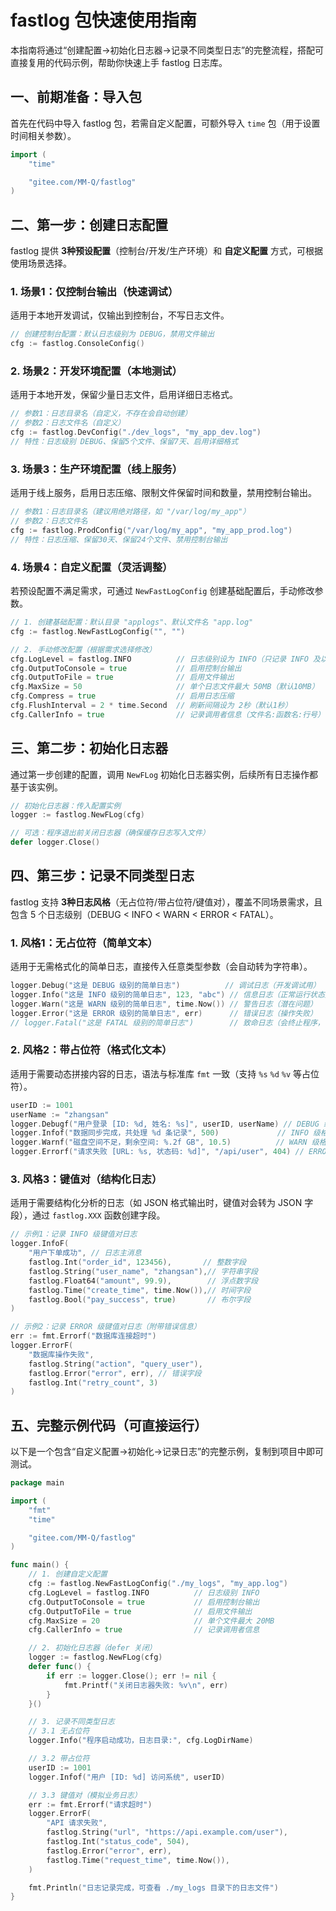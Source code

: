# fastlog 包快速使用指南

本指南将通过“创建配置→初始化日志器→记录不同类型日志”的完整流程，搭配可直接复用的代码示例，帮助你快速上手 fastlog 日志库。


## 一、前期准备：导入包
首先在代码中导入 fastlog 包，若需自定义配置，可额外导入 `time` 包（用于设置时间相关参数）。
```go
import (
    "time"

    "gitee.com/MM-Q/fastlog"
)
```


## 二、第一步：创建日志配置
fastlog 提供 **3种预设配置**（控制台/开发/生产环境）和 **自定义配置** 方式，可根据使用场景选择。

### 1. 场景1：仅控制台输出（快速调试）
适用于本地开发调试，仅输出到控制台，不写日志文件。
```go
// 创建控制台配置：默认日志级别为 DEBUG，禁用文件输出
cfg := fastlog.ConsoleConfig()
```

### 2. 场景2：开发环境配置（本地测试）
适用于本地开发，保留少量日志文件，启用详细日志格式。
```go
// 参数1：日志目录名（自定义，不存在会自动创建）
// 参数2：日志文件名（自定义）
cfg := fastlog.DevConfig("./dev_logs", "my_app_dev.log")
// 特性：日志级别 DEBUG、保留5个文件、保留7天、启用详细格式
```

### 3. 场景3：生产环境配置（线上服务）
适用于线上服务，启用日志压缩、限制文件保留时间和数量，禁用控制台输出。
```go
// 参数1：日志目录名（建议用绝对路径，如 "/var/log/my_app"）
// 参数2：日志文件名
cfg := fastlog.ProdConfig("/var/log/my_app", "my_app_prod.log")
// 特性：日志压缩、保留30天、保留24个文件、禁用控制台输出
```

### 4. 场景4：自定义配置（灵活调整）
若预设配置不满足需求，可通过 `NewFastLogConfig` 创建基础配置后，手动修改参数。
```go
// 1. 创建基础配置：默认目录 "applogs"、默认文件名 "app.log"
cfg := fastlog.NewFastLogConfig("", "") 

// 2. 手动修改配置（根据需求选择修改）
cfg.LogLevel = fastlog.INFO          // 日志级别设为 INFO（只记录 INFO 及以上）
cfg.OutputToConsole = true           // 启用控制台输出
cfg.OutputToFile = true              // 启用文件输出
cfg.MaxSize = 50                     // 单个日志文件最大 50MB（默认10MB）
cfg.Compress = true                  // 启用日志压缩
cfg.FlushInterval = 2 * time.Second  // 刷新间隔设为 2秒（默认1秒）
cfg.CallerInfo = true                // 记录调用者信息（文件名:函数名:行号）
```


## 三、第二步：初始化日志器
通过第一步创建的配置，调用 `NewFLog` 初始化日志器实例，后续所有日志操作都基于该实例。
```go
// 初始化日志器：传入配置实例
logger := fastlog.NewFLog(cfg)

// 可选：程序退出前关闭日志器（确保缓存日志写入文件）
defer logger.Close()
```


## 四、第三步：记录不同类型日志
fastlog 支持 **3种日志风格**（无占位符/带占位符/键值对），覆盖不同场景需求，且包含 5 个日志级别（DEBUG < INFO < WARN < ERROR < FATAL）。

### 1. 风格1：无占位符（简单文本）
适用于无需格式化的简单日志，直接传入任意类型参数（会自动转为字符串）。
```go
logger.Debug("这是 DEBUG 级别的简单日志")          // 调试日志（开发调试用）
logger.Info("这是 INFO 级别的简单日志", 123, "abc") // 信息日志（正常运行状态）
logger.Warn("这是 WARN 级别的简单日志", time.Now()) // 警告日志（潜在问题）
logger.Error("这是 ERROR 级别的简单日志", err)      // 错误日志（操作失败）
// logger.Fatal("这是 FATAL 级别的简单日志")        // 致命日志（会终止程序，谨慎使用）
```

### 2. 风格2：带占位符（格式化文本）
适用于需要动态拼接内容的日志，语法与标准库 `fmt` 一致（支持 `%s` `%d` `%v` 等占位符）。
```go
userID := 1001
userName := "zhangsan"
logger.Debugf("用户登录 [ID: %d, 姓名: %s]", userID, userName) // DEBUG 级格式化日志
logger.Infof("数据同步完成，共处理 %d 条记录", 500)             // INFO 级格式化日志
logger.Warnf("磁盘空间不足，剩余空间: %.2f GB", 10.5)          // WARN 级格式化日志
logger.Errorf("请求失败 [URL: %s, 状态码: %d]", "/api/user", 404) // ERROR 级格式化日志
```

### 3. 风格3：键值对（结构化日志）
适用于需要结构化分析的日志（如 JSON 格式输出时，键值对会转为 JSON 字段），通过 `fastlog.XXX` 函数创建字段。
```go
// 示例1：记录 INFO 级键值对日志
logger.InfoF(
    "用户下单成功", // 日志主消息
    fastlog.Int("order_id", 123456),       // 整数字段
    fastlog.String("user_name", "zhangsan"),// 字符串字段
    fastlog.Float64("amount", 99.9),        // 浮点数字段
    fastlog.Time("create_time", time.Now()),// 时间字段
    fastlog.Bool("pay_success", true)       // 布尔字段
)

// 示例2：记录 ERROR 级键值对日志（附带错误信息）
err := fmt.Errorf("数据库连接超时")
logger.ErrorF(
    "数据库操作失败",
    fastlog.String("action", "query_user"),
    fastlog.Error("error", err), // 错误字段
    fastlog.Int("retry_count", 3)
)
```


## 五、完整示例代码（可直接运行）
以下是一个包含“自定义配置→初始化→记录日志”的完整示例，复制到项目中即可测试。
```go
package main

import (
    "fmt"
    "time"

    "gitee.com/MM-Q/fastlog"
)

func main() {
    // 1. 创建自定义配置
    cfg := fastlog.NewFastLogConfig("./my_logs", "my_app.log")
    cfg.LogLevel = fastlog.INFO          // 日志级别 INFO
    cfg.OutputToConsole = true           // 启用控制台输出
    cfg.OutputToFile = true              // 启用文件输出
    cfg.MaxSize = 20                     // 单个文件最大 20MB
    cfg.CallerInfo = true                // 记录调用者信息

    // 2. 初始化日志器（defer 关闭）
    logger := fastlog.NewFLog(cfg)
    defer func() {
        if err := logger.Close(); err != nil {
            fmt.Printf("关闭日志器失败: %v\n", err)
        }
    }()

    // 3. 记录不同类型日志
    // 3.1 无占位符
    logger.Info("程序启动成功，日志目录:", cfg.LogDirName)

    // 3.2 带占位符
    userID := 1001
    logger.Infof("用户 [ID: %d] 访问系统", userID)

    // 3.3 键值对（模拟业务日志）
    err := fmt.Errorf("请求超时")
    logger.ErrorF(
        "API 请求失败",
        fastlog.String("url", "https://api.example.com/user"),
        fastlog.Int("status_code", 504),
        fastlog.Error("error", err),
        fastlog.Time("request_time", time.Now()),
    )

    fmt.Println("日志记录完成，可查看 ./my_logs 目录下的日志文件")
}
```